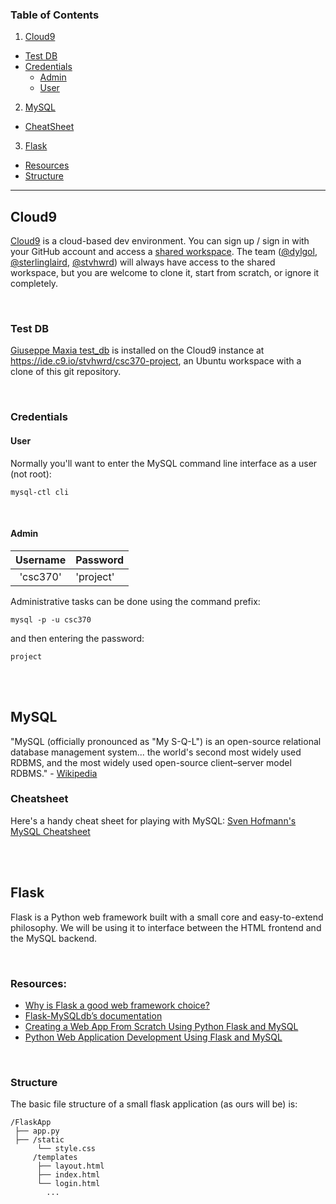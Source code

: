 ### Table of Contents
1. [Cloud9](#cloud9)
  + [Test DB](#test-db)
  + [Credentials](#credentials)
    + [Admin](#admin)
    + [User](#user)
2. [MySQL](#mysql)
  + [CheatSheet](#cheatsheet)
3. [Flask](#flaskapp)
  + [Resources](#resources)
  + [Structure](#structure)

----

## Cloud9

[Cloud9](https://c9.io) is a cloud-based dev environment.  You can sign up / sign in with your GitHub account and access a [shared workspace](https://ide.c9.io/stvhwrd/csc370-project).  The team ([@dylgol](https://github.com/dylgol), [@sterlinglaird](https://github.com/sterlinglaird), [@stvhwrd](https://github.com/stvhwrd)) will always have access to the shared workspace, but you are welcome to clone it, start from scratch, or ignore it completely.

<br>


### Test DB

[Giuseppe Maxia test_db](https://github.com/datacharmer/test_db) is installed on the Cloud9 instance at https://ide.c9.io/stvhwrd/csc370-project, an Ubuntu workspace with a clone of this git repository.

<br>


### Credentials

#### User

Normally you'll want to enter the MySQL command line interface as a user (not root):

`mysql-ctl cli`

<br>


#### Admin

| Username | Password  |
| :------: | :-------- |
| 'csc370' | 'project' |

Administrative tasks can be done using the command prefix:

`mysql -p -u csc370`

and then entering the password:

`project`

<br>
<br>

## MySQL

"MySQL (officially pronounced as "My S-Q-L") is an open-source relational database management system... the world's second most widely used RDBMS, and the most widely used open-source client–server model RDBMS." - [Wikipedia](https://en.wikipedia.org/wiki/MySQL)

### Cheatsheet

Here's a handy cheat sheet for playing with MySQL: [Sven Hofmann's MySQL Cheatsheet](https://gist.github.com/hofmannsven/9164408#file-readme-md)

<br>
<br>


## Flask

Flask is a Python web framework built with a small core and easy-to-extend philosophy.  We will be using it to interface between the HTML frontend and the MySQL backend.

<br>


### Resources:

* [Why is Flask a good web framework choice?](https://www.fullstackpython.com/flask.html)
* [Flask-MySQLdb’s documentation](http://flask-mysqldb.readthedocs.io/en/latest/)
* [Creating a Web App From Scratch Using Python Flask and MySQL](http://code.tutsplus.com/tutorials/creating-a-web-app-from-scratch-using-python-flask-and-mysql--cms-22972)
* [Python Web Application Development Using Flask and MySQL](http://codehandbook.org/python-web-application-development-using-flask-and-mysql/)

<br>


### Structure

The basic file structure of a small flask application (as ours will be) is:

````
/FlaskApp
 ├── app.py
 ├── /static
      └── style.css
     /templates
      ├── layout.html
      ├── index.html
      └── login.html
        ...
````
